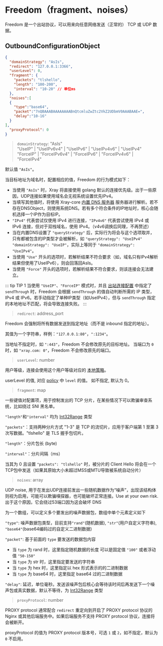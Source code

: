 # Freedom（fragment、noises）

Freedom 是一个出站协议，可以用来向任意网络发送（正常的） TCP 或 UDP 数据。

## OutboundConfigurationObject

```json
{
  "domainStrategy": "AsIs",
  "redirect": "127.0.0.1:3366",
  "userLevel": 0,
  "fragment": {
    "packets": "tlshello",
    "length": "100-200",
    "interval": "10-20" // 单位ms
  },
  "noises":[
  {
    "type":"base64",
    "packet":"7nQBAAABAAAAAAAABnQtcmluZwZtc2VkZ2UDbmV0AAABAAE=",
    "delay":"10-16"
  }
],
  "proxyProtocol": 0
}
```

> `domainStrategy`: "AsIs"<br>
> "UseIP" | "UseIPv6v4" | "UseIPv6" | "UseIPv4v6" | "UseIPv4"<br>
> "ForceIP" | "ForceIPv6v4" | "ForceIPv6" | "ForceIPv4v6" | "ForceIPv4"

默认值 `"AsIs"`。

当目标地址为域名时，配置相应的值，Freedom 的行为模式如下：

- 当使用 `"AsIs"` 时，Xray 将直接使用 golang 默认的连接优先级。出于一些原因，UDP连接如果使用域名会无视系统设置优先IPv4。
- 当填写其他值时，将使用 Xray-core [内置 DNS 服务器](../dns.md) 服务器进行解析。若不存在DNSObject，则使用系统DNS。若有多个符合条件的IP地址时，核心会随机选择一个IP作为目标IP。
- `"IPv4"` 代表尝试仅使用 IPv4 进行连接，`"IPv4v6"` 代表尝试使用 IPv4 或 IPv6 连接，但对于双栈域名，使用 IPv4。（v4v6调换后同理，不再赘述）
- 当在内置DNS设置了 `"queryStrategy"` 后，实际行为将会与这个选项取并，只有都被包含的IP类型才会被解析，如 `"queryStrategy": "UseIPv4"` `"domainStrategy": "UseIP"`，实际上等同于 `"domainStrategy": "UseIPv4"`。
- 当使用 `"Use"` 开头的选项时，若解析结果不符合要求（如，域名只有IPv4解析结果但使用了UseIPv6），则会回落回AsIs。
- 当使用 `"Force"` 开头的选项时，若解析结果不符合要求，则该连接会无法建立。

::: tip TIP 1
当使用 `"UseIP"`、`"ForceIP"` 模式时，并且 [出站连接配置](../outbound.md#outboundobject) 中指定了 `sendThrough` 时，Freedom 会根据 `sendThrough` 的值自动判断所需的 IP 类型，IPv4 或 IPv6。若手动指定了单种IP类型（如UseIPv4），但与 `sendThrough` 指定的本地地址不匹配，将会导致连接失败。
:::

> `redirect`: address_port

Freedom 会强制将所有数据发送到指定地址（而不是 inbound 指定的地址）。

其值为一个字符串，样例：`"127.0.0.1:80"`，`":1234"`。

当地址不指定时，如 `":443"`，Freedom 不会修改原先的目标地址。
当端口为 `0` 时，如 `"xray.com: 0"`，Freedom 不会修改原先的端口。

> `userLevel`: number

用户等级，连接会使用这个用户等级对应的 [本地策略](../policy.md#levelpolicyobject)。

userLevel 的值, 对应 [policy](../policy.md#policyobject) 中 `level` 的值。 如不指定, 默认为 0。

> `fragment`: map

一些键值对配置项，用于控制发出的 TCP 分片，在某些情况下可以欺骗审查系统，比如绕过 SNI 黑名单。

`"length"`和`"interval"` 均为 [Int32Range](../../development/intro/guide.md#int32range) 类型

`"packets"`：支持两种分片方式 "1-3" 是 TCP 的流切片，应用于客户端第 1 至第 3 次写数据。"tlshello" 是 TLS 握手包切片。

`"length"`：分片包长 (byte)

`"interval"`：分片间隔（ms）

当其为 0 且设置 `"packets": "tlshello"` 时，被分片的 Client Hello 将会在一个TCP包中发送（如果其原始大小未超过MSS或MTU导致被系统自动分片）

> `noises`: array

UDP noise, 用于在发出UDP连接前发出一些随机数据作为“噪声”，出现该结构体则视为启用，可能可以欺骗嗅探器，也可能破坏正常连接。Use at your own risk. 出于这个原因，它会绕过53端口因为这会破坏 DNS

为一个数组，可以定义多个要发出的噪声数据包，数组中单个元素定义如下

`"type"`: 噪声数据包类型，目前支持`"rand"`(随机数据), `"str"`(用户自定义字符串), `"base64"`(base64编码过的自定义二进制数据)

`"packet"`: 基于前面的 `type` 要发送的数据包内容

- 当 `type` 为 rand 时，这里指定随机数据的长度 可以是固定值 `"100"` 或者浮动值 `"50-150"`
- 当 `type` 为 str 时，这里指定要发送的字符串
- 当 `type` 为 hex 时，这里指定以 hex 形式表示的的二进制数据
- 当 `type` 为 base64 时，这里指定 base64 过的二进制数据
  
`"delay"`: 延迟，单位毫秒。发送该噪声包后核心会等待该时间后再发送下一个噪声包或真实数据，默认不等待，为 [Int32Range](../../development/intro/guide.md#int32range) 类型

> `proxyProtocol`: number

PROXY protocol 通常配合 `redirect` 重定向到开启了 PROXY protocol 协议的 Nginx 或其他后端服务中。如果后端服务不支持 PROXY protocol 协议，连接将会被断开。

proxyProtocol 的值为 PROXY protocol 版本号，可选 `1` 或 `2`，如不指定，默认为 `0` 不启用。
